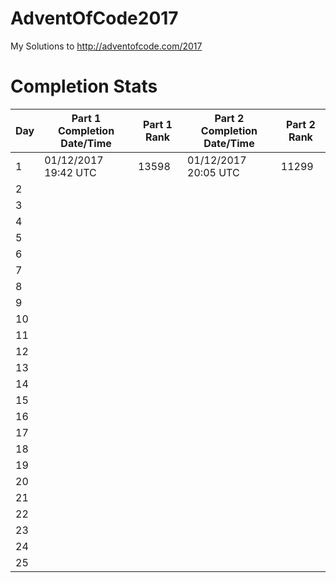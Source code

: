 # AdventOfCode2017
My Solutions to http://adventofcode.com/2017

# Completion Stats

| Day | Part 1 Completion Date/Time | Part 1 Rank  | Part 2 Completion Date/Time | Part 2 Rank  |
|-----|-----------------------------|--------------|-----------------------------|--------------|
| 1   | 01/12/2017 19:42 UTC        | 13598        | 01/12/2017 20:05 UTC        | 11299        |
| 2   |                             |              |                             |              |
| 3   |                             |              |                             |              |
| 4   |                             |              |                             |              |
| 5   |                             |              |                             |              |
| 6   |                             |              |                             |              |
| 7   |                             |              |                             |              |
| 8   |                             |              |                             |              |
| 9   |                             |              |                             |              |
| 10  |                             |              |                             |              |
| 11  |                             |              |                             |              |
| 12  |                             |              |                             |              |
| 13  |                             |              |                             |              |
| 14  |                             |              |                             |              |
| 15  |                             |              |                             |              |
| 16  |                             |              |                             |              |
| 17  |                             |              |                             |              |
| 18  |                             |              |                             |              |
| 19  |                             |              |                             |              |
| 20  |                             |              |                             |              |
| 21  |                             |              |                             |              |
| 22  |                             |              |                             |              |
| 23  |                             |              |                             |              |
| 24  |                             |              |                             |              |
| 25  |                             |              |                             |              |
